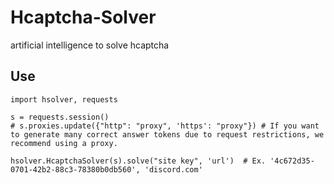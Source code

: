 # Hcaptcha-Solver
artificial intelligence to solve hcaptcha


## Use
```
import hsolver, requests

s = requests.session()
# s.proxies.update({"http": "proxy", 'https': "proxy"}) # If you want to generate many correct answer tokens due to request restrictions, we recommend using a proxy.

hsolver.HcaptchaSolver(s).solve("site key", 'url')  # Ex. '4c672d35-0701-42b2-88c3-78380b0db560', 'discord.com'
```
